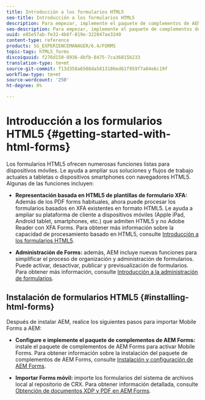 ```yaml
---
title: Introducción a los formularios HTML5
seo-title: Introducción a los formularios HTML5
description: Para empezar, implemente el paquete de complementos de AEM Forms e importe los formularios HTML5 existentes en AEM.
seo-description: Para empezar, implemente el paquete de complementos de AEM Forms e importe los formularios HTML5 existentes en AEM.
uuid: e85e57ab-fe32-4b6f-819e-322047ae3240
content-type: reference
products: SG_EXPERIENCEMANAGER/6.4/FORMS
topic-tags: hTML5_forms
discoiquuid: f276d150-8936-4bfb-8475-7ca36815b233
translation-type: tm+mt
source-git-commit: f13d358a6508da5813186ed61f959f7a84e6c19f
workflow-type: tm+mt
source-wordcount: '250'
ht-degree: 0%

---
```



# Introducción a los formularios HTML5 {#getting-started-with-html-forms}

Los formularios HTML5 ofrecen numerosas funciones listas para dispositivos móviles. Le ayuda a ampliar sus soluciones y flujos de trabajo actuales a tabletas o dispositivos smartphones con navegadores HTML5. Algunas de las funciones incluyen:

* **Representación basada en HTML5 de plantillas de formulario XFA:** Además de los PDF forms habituales, ahora puede procesar los formularios basados en XFA existentes en formato HTML5. Le ayuda a ampliar su plataforma de cliente a dispositivos móviles (Apple iPad, Android tablet, smartphones, etc.) que admiten HTML5 y no Adobe Reader con XFA Forms. Para obtener más información sobre la capacidad de procesamiento basado en HTML5, consulte [Introducción a los formularios HTML5](/help/forms/using/introduction.md).

* **Administración de Forms:** además, AEM incluye nuevas funciones para simplificar el proceso de organización y administración de formularios. Puede activar, desactivar, publicar y previsualización de formularios. Para obtener más información, consulte [Introducción a la administración de formularios](/help/forms/using/introduction-managing-forms.md).

## Instalación de formularios HTML5 {#installing-html-forms}

Después de instalar AEM, realice los siguientes pasos para importar Mobile Forms a AEM:

* **Configure e implemente el paquete de complementos de AEM Forms:** instale el paquete de complementos de AEM Forms para activar Mobile Forms. Para obtener información sobre la instalación del paquete de complementos de AEM Forms, consulte [Instalación y configuración de AEM Forms](/help/forms/using/installing-configuring-aem-forms-osgi.md).

* **Importar Forms móvil:** importe los formularios del sistema de archivos local al repositorio de CRX. Para obtener información detallada, consulte [Obtención de documentos XDP y PDF en AEM Forms](/help/forms/using/get-xdp-pdf-documents-aem.md).

